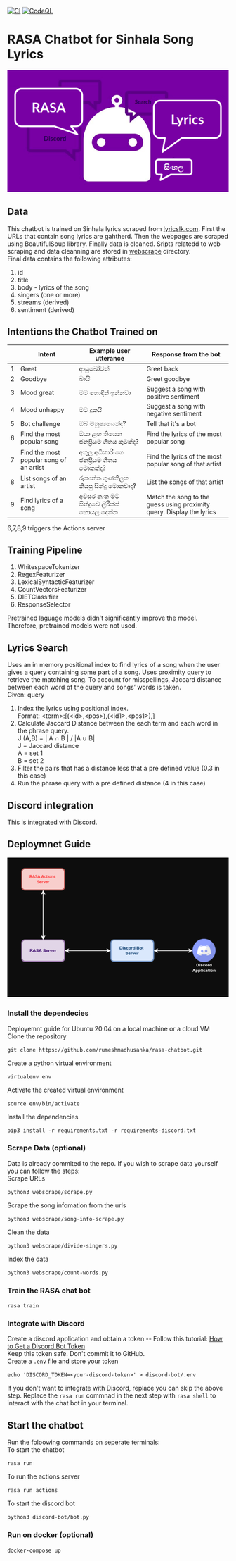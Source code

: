 [![CI](https://github.com/rumeshmadhusanka/rasa-chatbot/actions/workflows/main.yml/badge.svg?branch=master)](https://github.com/rumeshmadhusanka/rasa-chatbot/actions/workflows/main.yml)
[![CodeQL](https://github.com/rumeshmadhusanka/rasa-chatbot/actions/workflows/codeql-analysis.yml/badge.svg)](https://github.com/rumeshmadhusanka/rasa-chatbot/actions/workflows/codeql-analysis.yml)
# RASA Chatbot for Sinhala Song Lyrics
<p align="center">
  <img src="background.png" />
</p>


## Data
This chatbot is trained on Sinhala lyrics scraped from [lyricslk.com](https://lyricslk.com). First the URLs that contain song lyrics are gahtherd. Then the webpages are scraped using BeautifulSoup library. Finally data is cleaned. Sripts relatedd to web scraping and data cleanning are stored in [webscrape](webscrape) directory.<br>
Final data contains the following attributes: 
1. id
2. title 
3. body - lyrics of the song
4. singers (one or more)
5. streams (derived)
6. sentiment (derived)

## Intentions the Chatbot Trained on


| | Intent | Example user utterance|Response from the bot |
| ---| --- | ----------- |-----|
|1|Greet|ආයුඛෝවන්| Greet back|
|2|Goodbye|බායි| Greet goodbye|
|3|Mood great|මම හොඳින් ඉන්නවා|Suggest a song with positive sentiment|
|4|Mood unhappy|මට දුකයි|Suggest a song with negative sentiment|
|5|Bot challenge|ඔබ මනුෂ්‍යයෙක්ද?|Tell that it's a bot|
|6|Find the most popular song|ඔයා ළඟ තියෙන ජනප්‍රියම ගීතය කුමක්ද?|Find the lyrics of the most popular song|
|7|Find the most popular song of an artist|අතුල අධිකාරී ගෙ ජනප්‍රියම ගීතය මොකක්ද?|Find the lyrics of the most popular song of that artist|
|8|List songs of an artist|රූකාන්ත ගුණතිලක කියපු සින්දු මොනවාද?| List the songs of that artist|
|9|Find lyrics of a song|අවසර නැත මට සින්දුවේ ලිරික්ස් හොයල දෙන්න| Match the song to the guess using proximity query. Display the lyrics | 

6,7,8,9 triggers the Actions server

## Training Pipeline
1. WhitespaceTokenizer
2. RegexFeaturizer
3. LexicalSyntacticFeaturizer
4. CountVectorsFeaturizer
5. DIETClassifier
6. ResponseSelector

Pretrained laguage models didn't significantly improve the model. Therefore, pretrained models were not used.<br>

## Lyrics Search
Uses an in memory positional index to find lyrics of a song when the user gives a query containing some part of a song. Uses proximity query to retrieve the matching song. To account for misspellings, Jaccard distance between each word of the query and songs’ words is taken.<br>
Given: query<br>
1. Index the lyrics using positional index. <br>
   Format: \<term>:\[(\<id>,\<pos>),(\<id1>,\<pos1>),]
2. Calculate Jaccard Distance between the each term and each word in the phrase query.<br> 
  J (A,B) = \| A ∩ B | / |A ∪ B|   
  J	=	Jaccard distance<br>
  A	=	set 1<br>
  B	=	set 2<br>
3. Filter the pairs that has a distance less that a pre defined value (0.3 in this case)
4. Run the phrase query with a pre defined distance (4 in this case)
## Discord integration
This is integrated with Discord.

## Deploymnet Guide
<p align="center">
  <img src="deployment.png" />
</p>


### Install the dependecies
Deployemnt guide for Ubuntu 20.04 on a local machine or a cloud VM <br>
Clone the repository
```
git clone https://github.com/rumeshmadhusanka/rasa-chatbot.git
```
Create a python virtual environment
``` 
virtualenv env
```
Activate the created virtual environment
```
source env/bin/activate
```
Install the dependencies
```
pip3 install -r requirements.txt -r requirements-discord.txt
```
### Scrape Data (optional)
Data is already commited to the repo. If you wish to scrape data yourself you can follow the steps:<br>
Scrape URLs
```
python3 webscrape/scrape.py
```
Scrape the song infomation from the urls
```
python3 webscrape/song-info-scrape.py
```
Clean the data
```
python3 webscrape/divide-singers.py
```
Index the data
```
python3 webscrape/count-words.py
```
### Train the RASA chat bot
```
rasa train 
```
### Integrate with Discord
Create a discord application and obtain a token -- Follow this tutorial: [How to Get a Discord Bot Token](https://www.writebots.com/discord-bot-token/)<br>
Keep this token safe. Don't commit it to GitHub.<br>
Create a `.env` file and store your token
```
echo 'DISCORD_TOKEN=<your-discord-token>' > discord-bot/.env
```
If you don't want to integrate with Discord, replace you can skip the above step. Replace the `rasa run` commnad in the next step with `rasa shell` to interact with the chat bot in your terminal.
## Start the chatbot
Run the foloowing commands on seperate terminals:<br>
To start the chatbot
```
rasa run
```
To run the actions server
```
rasa run actions
```
To start the discord bot
```
python3 discord-bot/bot.py
```
### Run on docker (optional)
```
docker-compose up
```

